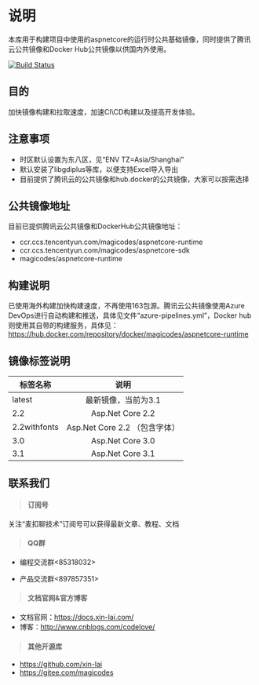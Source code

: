 # 说明
本库用于构建项目中使用的aspnetcore的运行时公共基础镜像，同时提供了腾讯云公共镜像和Docker Hub公共镜像以供国内外使用。


[![Build Status](https://dev.azure.com/xinlaiopencode/aspnetcore-docker/_apis/build/status/xin-lai.aspnetcore-docker?branchName=latest)](https://dev.azure.com/xinlaiopencode/aspnetcore-docker/_build/latest?definitionId=8&branchName=latest)


## 目的
加快镜像构建和拉取速度，加速CI\CD构建以及提高开发体验。

## 注意事项

- 时区默认设置为东八区，见“ENV TZ=Asia/Shanghai”
- 默认安装了libgdiplus等库，以便支持Excel导入导出
- 目前提供了腾讯云的公共镜像和hub.docker的公共镜像，大家可以按需选择

## 公共镜像地址
目前已提供腾讯云公共镜像和DockerHub公共镜像地址：
- ccr.ccs.tencentyun.com/magicodes/aspnetcore-runtime
- ccr.ccs.tencentyun.com/magicodes/aspnetcore-sdk
- magicodes/aspnetcore-runtime

## 构建说明

已使用海外构建加快构建速度，不再使用163包源。腾讯云公共镜像使用Azure DevOps进行自动构建和推送，具体见文件“azure-pipelines.yml”，Docker hub则使用其自带的构建服务，具体见：https://hub.docker.com/repository/docker/magicodes/aspnetcore-runtime


## 镜像标签说明

| 标签名称     |      说明      |
|----------|:-------------:|
| latest |最新镜像，当前为3.1 |
| 2.2 | Asp.Net Core 2.2 |
| 2.2withfonts | Asp.Net Core 2.2 （包含字体）|
| 3.0 | Asp.Net Core 3.0 |
| 3.1 | Asp.Net Core 3.1 |

## 联系我们

> #### 订阅号

关注“麦扣聊技术”订阅号可以获得最新文章、教程、文档

> #### QQ群

- 编程交流群<85318032>

- 产品交流群<897857351>

> #### 文档官网&官方博客

- 文档官网：<https://docs.xin-lai.com/>
- 博客：<http://www.cnblogs.com/codelove/>


> #### 其他开源库

- <https://github.com/xin-lai>
- <https://gitee.com/magicodes>